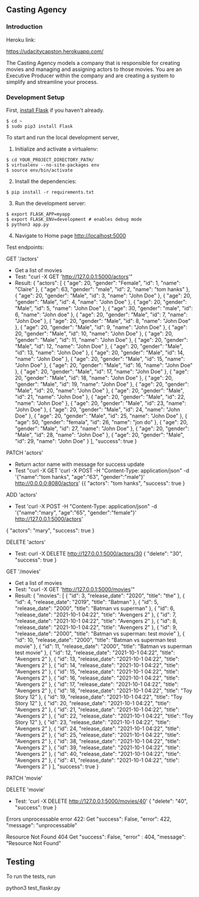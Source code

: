 Casting Agency
-----

### Introduction
Heroku link:

https://udacitycapston.herokuapp.com/ 


The Casting Agency models a company that is responsible for creating movies and managing and assigning actors to those movies. You are an Executive Producer within the company and are creating a system to simplify and streamline your process. 



### Development Setup

First, [install Flask](http://flask.pocoo.org/docs/1.0/installation/#install-flask) if you haven't already.

  ```
  $ cd ~
  $ sudo pip3 install Flask
  ```

To start and run the local development server,

1. Initialize and activate a virtualenv:
  ```
  $ cd YOUR_PROJECT_DIRECTORY_PATH/
  $ virtualenv --no-site-packages env
  $ source env/bin/activate
  ```

2. Install the dependencies:
  ```
  $ pip install -r requirements.txt
  ```

3. Run the development server:
  ```
  $ export FLASK_APP=myapp
  $ export FLASK_ENV=development # enables debug mode
  $ python3 app.py
  ```

4. Navigate to Home page [http://localhost:5000](http://localhost:5000)


Test endpoints:

GET '/actors'
- Get a list of movies
- Test: "curl -X GET 'http://127.0.0.1:5000/actors'"
- Result:
{
  "actors": [
    {
      "age": 20, 
      "gender": "Female", 
      "id": 1, 
      "name": "Claire"
    }, 
    {
      "age": 63, 
      "gender": "male", 
      "id": 2, 
      "name": "tom hanks"
    }, 
    {
      "age": 20, 
      "gender": "Male", 
      "id": 3, 
      "name": "John Doe"
    }, 
    {
      "age": 20, 
      "gender": "Male", 
      "id": 4, 
      "name": "John Doe"
    }, 
    {
      "age": 20, 
      "gender": "Male", 
      "id": 5, 
      "name": "John Doe"
    }, 
    {
      "age": 30, 
      "gender": "male", 
      "id": 6, 
      "name": "John doe"
    }, 
    {
      "age": 20, 
      "gender": "Male", 
      "id": 7, 
      "name": "John Doe"
    }, 
    {
      "age": 20, 
      "gender": "Male", 
      "id": 8, 
      "name": "John Doe"
    }, 
    {
      "age": 20, 
      "gender": "Male", 
      "id": 9, 
      "name": "John Doe"
    }, 
    {
      "age": 20, 
      "gender": "Male", 
      "id": 10, 
      "name": "John Doe"
    }, 
    {
      "age": 20, 
      "gender": "Male", 
      "id": 11, 
      "name": "John Doe"
    }, 
    {
      "age": 20, 
      "gender": "Male", 
      "id": 12, 
      "name": "John Doe"
    }, 
    {
      "age": 20, 
      "gender": "Male", 
      "id": 13, 
      "name": "John Doe"
    }, 
    {
      "age": 20, 
      "gender": "Male", 
      "id": 14, 
      "name": "John Doe"
    }, 
    {
      "age": 20, 
      "gender": "Male", 
      "id": 15, 
      "name": "John Doe"
    }, 
    {
      "age": 20, 
      "gender": "Male", 
      "id": 16, 
      "name": "John Doe"
    }, 
    {
      "age": 20, 
      "gender": "Male", 
      "id": 17, 
      "name": "John Doe"
    }, 
    {
      "age": 20, 
      "gender": "Male", 
      "id": 18, 
      "name": "John Doe"
    }, 
    {
      "age": 20, 
      "gender": "Male", 
      "id": 19, 
      "name": "John Doe"
    }, 
    {
      "age": 20, 
      "gender": "Male", 
      "id": 20, 
      "name": "John Doe"
    }, 
    {
      "age": 20, 
      "gender": "Male", 
      "id": 21, 
      "name": "John Doe"
    }, 
    {
      "age": 20, 
      "gender": "Male", 
      "id": 22, 
      "name": "John Doe"
    }, 
    {
      "age": 20, 
      "gender": "Male", 
      "id": 23, 
      "name": "John Doe"
    }, 
    {
      "age": 20, 
      "gender": "Male", 
      "id": 24, 
      "name": "John Doe"
    }, 
    {
      "age": 20, 
      "gender": "Male", 
      "id": 25, 
      "name": "John Doe"
    }, 
    {
      "age": 50, 
      "gender": "femala", 
      "id": 26, 
      "name": "jon do"
    }, 
    {
      "age": 20, 
      "gender": "Male", 
      "id": 27, 
      "name": "John Doe"
    }, 
    {
      "age": 20, 
      "gender": "Male", 
      "id": 28, 
      "name": "John Doe"
    }, 
    {
      "age": 20, 
      "gender": "Male", 
      "id": 29, 
      "name": "John Doe"
    }
  ], 
  "success": true
}



PATCH 'actors'
- Return actor name with message for success update 
- Test "curl -X GET 'curl -X POST -H "Content-Type: application/json" -d '{"name":"tom hanks", "age":"63", "gender":"male"}' http://0.0.0.0:8080/actors'
{{
  "actors": "tom hanks", 
  "success": true
}

ADD 'actors'
- Test 'curl -X POST -H "Content-Type: application/json" -d '{"name":"mary", "age":"65", "gender":"female"}' http://127.0.0.1:5000/actors'

{
  "actors": "mary", 
  "success": true
}



DELETE 'actors'
- Test: curl -X DELETE http://127.0.0.1:5000/actors/30
{
  "delete": "30", 
  "success": true
}



GET '/movies'
- Get a list of movies
- Test: "curl -X GET 'http://127.0.0.1:5000/movies'"
- Result:
{
  "movies": [
    {
      "id": 3, 
      "release_date": "2020", 
      "title": "the"
    }, 
    {
      "id": 4, 
      "release_date": "2019", 
      "title": "Batman"
    }, 
    {
      "id": 5, 
      "release_date": "2000", 
      "title": "Batman vs superman"
    }, 
    {
      "id": 6, 
      "release_date": "2021-10-1 04:22", 
      "title": "Avengers 2"
    }, 
    {
      "id": 7, 
      "release_date": "2021-10-1 04:22", 
      "title": "Avengers 2"
    }, 
    {
      "id": 8, 
      "release_date": "2021-10-1 04:22", 
      "title": "Avengers 2"
    }, 
    {
      "id": 9, 
      "release_date": "2000", 
      "title": "Batman vs superman: test movie"
    }, 
    {
      "id": 10, 
      "release_date": "2000", 
      "title": "Batman vs superman test movie"
    }, 
    {
      "id": 11, 
      "release_date": "2000", 
      "title": "Batman vs superman test movie"
    }, 
    {
      "id": 12, 
      "release_date": "2021-10-1 04:22", 
      "title": "Avengers 2"
    }, 
    {
      "id": 13, 
      "release_date": "2021-10-1 04:22", 
      "title": "Avengers 2"
    }, 
    {
      "id": 14, 
      "release_date": "2021-10-1 04:22", 
      "title": "Avengers 2"
    }, 
    {
      "id": 15, 
      "release_date": "2021-10-1 04:22", 
      "title": "Avengers 2"
    }, 
    {
      "id": 16, 
      "release_date": "2021-10-1 04:22", 
      "title": "Avengers 2"
    }, 
    {
      "id": 17, 
      "release_date": "2021-10-1 04:22", 
      "title": "Avengers 2"
    }, 
    {
      "id": 18, 
      "release_date": "2021-10-1 04:22", 
      "title": "Toy Story 12"
    }, 
    {
      "id": 19, 
      "release_date": "2021-10-1 04:22", 
      "title": "Toy Story 12"
    }, 
    {
      "id": 20, 
      "release_date": "2021-10-1 04:22", 
      "title": "Avengers 2"
    }, 
    {
      "id": 21, 
      "release_date": "2021-10-1 04:22", 
      "title": "Avengers 2"
    }, 
    {
      "id": 22, 
      "release_date": "2021-10-1 04:22", 
      "title": "Toy Story 12"
    }, 
    {
      "id": 23, 
      "release_date": "2021-10-1 04:22", 
      "title": "Avengers 2"
    }, 
    {
      "id": 24, 
      "release_date": "2021-10-1 04:22", 
      "title": "Avengers 2"
    }, 
    {
      "id": 25, 
      "release_date": "2021-10-1 04:22", 
      "title": "Avengers 2"
    }, 
    {
      "id": 38, 
      "release_date": "2021-10-1 04:22", 
      "title": "Avengers 2"
    }, 
    {
      "id": 39, 
      "release_date": "2021-10-1 04:22", 
      "title": "Avengers 2"
    }, 
    {
      "id": 40, 
      "release_date": "2021-10-1 04:22", 
      "title": "Avengers 2"
    }, 
    {
      "id": 41, 
      "release_date": "2021-10-1 04:22", 
      "title": "Avengers 2"
    }
  ], 
  "success": true
}



PATCH 'movie'


DELETE 'movie'
- Test: 'curl -X DELETE http://127.0.0.1:5000/movies/40'
{
  "delete": "40", 
  "success": true
}


Errors
  unprocessable error 422:
  Get
    "success": False,
    "error": 422,
    "message": "unprocessable"
      

  Resource Not Found 404
  Get
  "success": False,
  "error" : 404,
   "message": "Resource Not Found"
    
 

## Testing
To run the tests, run

python3 test_flaskr.py

